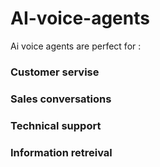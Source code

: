 # AI-voice-agents
Ai voice agents are perfect for :
### Customer servise
### Sales conversations
### Technical support
### Information retreival
